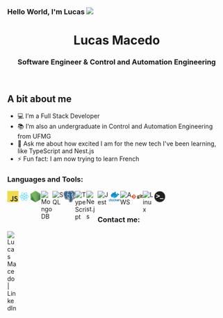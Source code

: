 <h3>Hello World, I'm Lucas <img src="https://github.com/TheDudeThatCode/TheDudeThatCode/blob/master/Assets/Hi.gif" width="24" /> </h3>

<div align="center">
  <h1>Lucas Macedo</h1>
  <h3>Software Engineer & Control and Automation Engineering</h3><br>
</div>

## A bit about me
- 💻 I’m a Full Stack Developer
- 📚 I’m also an undergraduate in Control and Automation Engineering from UFMG
- 💬 Ask me about how excited I am for the new tech I've been learning, like TypeScript and Nest.js
- ⚡ Fun fact: I am now trying to learn French

### Languages and Tools:

[<img align="left" alt="JavaScript" width="26px" src="https://raw.githubusercontent.com/github/explore/80688e429a7d4ef2fca1e82350fe8e3517d3494d/topics/javascript/javascript.png" />][linkedin]
[<img align="left" alt="React" width="26px" src="https://raw.githubusercontent.com/github/explore/80688e429a7d4ef2fca1e82350fe8e3517d3494d/topics/react/react.png" />][linkedin]
[<img align="left" alt="Node" width="26px" src="https://raw.githubusercontent.com/github/explore/80688e429a7d4ef2fca1e82350fe8e3517d3494d/topics/nodejs/nodejs.png" />][linkedin]
[<img align="left" alt="MongoDB" width="26px" src="https://www.pngall.com/wp-content/uploads/13/Mongodb-PNG-Image-HD.png" />][linkedin]
[<img align="left" alt="SQL" width="26px" src="https://seeklogo.com/images/A/azure-sql-database-logo-D7A32C9CD9-seeklogo.com.png" />][linkedin]
[<img align="left" alt="postgreSQL" width="26px" src="https://raw.githubusercontent.com/github/explore/80688e429a7d4ef2fca1e82350fe8e3517d3494d/topics/postgresql/postgresql.png" />][linkedin]
[<img align="left" alt="TypeScript" width="26px" src="https://upload.wikimedia.org/wikipedia/commons/thumb/4/4c/Typescript_logo_2020.svg/2048px-Typescript_logo_2020.svg.png" />][linkedin]
[<img align="left" alt="Nest.js" width="26px" src="https://seeklogo.com/images/N/nestjs-logo-09342F76C0-seeklogo.com.png" />][linkedin]
[<img align="left" alt="Jest" width="26px" src="https://cdn.freebiesupply.com/logos/large/2x/jest-logo-png-transparent.png" />][linkedin]
[<img align="left" alt="Docker" width="26px" src="https://raw.githubusercontent.com/github/explore/80688e429a7d4ef2fca1e82350fe8e3517d3494d/topics/docker/docker.png" />][linkedin]
[<img align="left" alt="AWS" width="26px" src="https://w7.pngwing.com/pngs/862/624/png-transparent-aws-vector-brand-logos-icon.png" />][linkedin]
[<img align="left" alt="Git" width="26px" src="https://raw.githubusercontent.com/github/explore/80688e429a7d4ef2fca1e82350fe8e3517d3494d/topics/git/git.png" />][linkedin]
[<img align="left" alt="Linux" width="26px" src="https://imagepng.org/wp-content/uploads/2017/06/pinguim-linux-tux-2-871x1024.png" />][linkedin]
[<img align="left" alt="Terminal" width="26px" src="https://raw.githubusercontent.com/github/explore/80688e429a7d4ef2fca1e82350fe8e3517d3494d/topics/terminal/terminal.png" />][linkedin]

<br/>
<br/>

### Contact me:
[<img align="left" alt="Lucas Macedo | LinkedIn" width="22px" src="https://cdn.jsdelivr.net/npm/simple-icons@v3/icons/linkedin.svg" />][linkedin]

<br/>

[linkedin]: https://www.linkedin.com/in/lgmacedo
